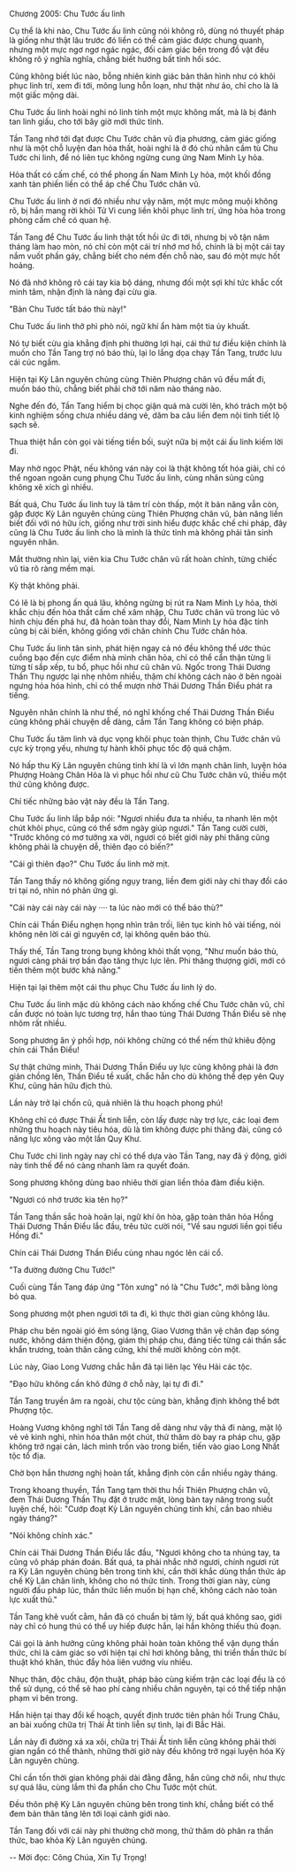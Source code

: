 




Chương 2005: Chu Tước ấu linh


Cụ thể là khi nào, Chu Tước ấu linh cũng nói không rõ, dùng nó thuyết pháp là giống như thật lâu trước đó liền có thể cảm giác được chung quanh, nhưng một mực ngơ ngơ ngác ngác, đối cảm giác bên trong đồ vật đều không rõ ý nghĩa nghĩa, chẳng biết hướng bất tỉnh hối sóc.

Cũng không biết lúc nào, bỗng nhiên kinh giác bản thân hình như có khôi phục linh trí, xem đi tới, mông lung hỗn loạn, như thật như ảo, chỉ cho là là một giấc mộng dài.

Chu Tước ấu linh hoài nghi nó linh tính một mực không mất, mà là bị đánh tan linh giấu, cho tới bây giờ mới thức tỉnh.

Tần Tang nhớ tới đạt được Chu Tước chân vũ địa phương, cảm giác giống như là một chỗ luyện đan hỏa thất, hoài nghi là ở đó chủ nhân cầm tù Chu Tước chi linh, để nó liên tục không ngừng cung ứng Nam Minh Ly hỏa.

Hỏa thất có cấm chế, có thể phong ấn Nam Minh Ly hỏa, một khối đồng xanh tàn phiến liền có thể áp chế Chu Tước chân vũ.

Chu Tước ấu linh ở nơi đó nhiều như vậy năm, một mực mông muội không rõ, bị hắn mang rời khỏi Tử Vi cung liền khôi phục linh trí, ứng hòa hỏa trong phòng cấm chế có quan hệ.

Tần Tang để Chu Tước ấu linh thật tốt hồi ức đi tới, nhưng bị vô tận năm tháng làm hao mòn, nó chỉ còn một cái trí nhớ mơ hồ, chính là bị một cái tay nắm vuốt phần gáy, chẳng biết cho ném đến chỗ nào, sau đó một mực hốt hoảng.

Nó đã nhớ không rõ cái tay kia bộ dáng, nhưng đối một sợi khí tức khắc cốt minh tâm, nhận định là nàng đại cừu gia.

"Bản Chu Tước tất báo thù này!"

Chu Tước ấu linh thở phì phò nói, ngữ khí ẩn hàm một tia ủy khuất.

Nó tự biết cừu gia khẳng định phi thường lợi hại, cái thứ tư điều kiện chính là muốn cho Tần Tang trợ nó báo thù, lại lo lắng dọa chạy Tần Tang, trước lưu cái cúc ngầm.

Hiện tại Kỳ Lân nguyên chủng cùng Thiên Phượng chân vũ đều mất đi, muốn báo thù, chẳng biết phải chờ tới năm nào tháng nào.

Nghe đến đó, Tần Tang hiểm bị chọc giận quá mà cười lên, khó trách một bộ kinh nghiệm sống chưa nhiều dáng vẻ, dăm ba câu liền đem nội tình tiết lộ sạch sẽ.

Thua thiệt hắn còn gọi vài tiếng tiền bối, suýt nữa bị một cái ấu linh kiếm lời đi.

May nhờ ngọc Phật, nếu không ván này coi là thật không tốt hóa giải, chỉ có thể ngoan ngoãn cung phụng Chu Tước ấu linh, cùng nhân sủng cũng không xê xích gì nhiều.

Bất quá, Chu Tước ấu linh tuy là tâm trí còn thấp, một ít bản năng vẫn còn, gặp được Kỳ Lân nguyên chủng cùng Thiên Phượng chân vũ, bản năng liền biết đối với nó hữu ích, giống như trời sinh hiểu được khắc chế chi pháp, đây cũng là Chu Tước ấu linh cho là mình là thức tỉnh mà không phải tân sinh nguyên nhân.

Mắt thường nhìn lại, viên kia Chu Tước chân vũ rất hoàn chỉnh, từng chiếc vũ tia rõ ràng mềm mại.

Kỳ thật không phải.

Có lẽ là bị phong ấn quá lâu, không ngừng bị rút ra Nam Minh Ly hỏa, thời khắc chịu đến hỏa thất cấm chế xâm nhập, Chu Tước chân vũ trong lúc vô hình chịu đến phá hư, đã hoàn toàn thay đổi, Nam Minh Ly hỏa đặc tính cũng bị cải biến, không giống với chân chính Chu Tước chân hỏa.

Chu Tước ấu linh tân sinh, phát hiện ngay cả nó đều không thể ước thúc cuồng bạo đến cực điểm nhà mình chân hỏa, chỉ có thể cẩn thận từng li từng tí sắp xếp, tu bổ, phục hồi như cũ chân vũ. Ngốc trong Thái Dương Thần Thụ ngược lại nhẹ nhõm nhiều, thậm chí không cách nào ở bên ngoài ngưng hỏa hóa hình, chỉ có thể mượn nhờ Thái Dương Thần Điểu phát ra tiếng.

Nguyên nhân chính là như thế, nó nghĩ khống chế Thái Dương Thần Điểu cũng không phải chuyện dễ dàng, cầm Tần Tang không có biện pháp.

Chu Tước ấu tâm linh và dục vọng khôi phục toàn thịnh, Chu Tước chân vũ cực kỳ trọng yếu, nhưng tự hành khôi phục tốc độ quá chậm.

Nó hấp thu Kỳ Lân nguyên chủng tinh khí là vì lớn mạnh chân linh, luyện hóa Phượng Hoàng Chân Hỏa là vì phục hồi như cũ Chu Tước chân vũ, thiếu một thứ cũng không được.

Chỉ tiếc những bảo vật này đều là Tần Tang.

Chu Tước ấu linh lắp bắp nói: "Ngươi nhiều đưa ta nhiều, ta nhanh lên một chút khôi phục, cũng có thể sớm ngày giúp ngươi." Tần Tang cười cười, "Trước không có mơ tưởng xa vời, ngươi có biết giới này phi thăng cũng không phải là chuyện dễ, thiên đạo có biến?"

"Cái gì thiên đạo?" Chu Tước ấu linh mờ mịt.

Tần Tang thấy nó không giống ngụy trang, liền đem giới này chi thay đổi cáo tri tại nó, nhìn nó phản ứng gì.

"Cái này cái này cái này ···· ta lúc nào mới có thể báo thù?"

Chín cái Thần Điểu nghẹn họng nhìn trân trối, liên tục kinh hô vài tiếng, nói không nên lời cái gì nguyên cớ, lại không quên báo thù.

Thấy thế, Tần Tang trong bụng không khỏi thất vọng, "Như muốn báo thù, ngươi càng phải trợ bần đạo tăng thực lực lên. Phi thăng thượng giới, mới có tiến thêm một bước khả năng."

Hiện tại lại thêm một cái thu phục Chu Tước ấu linh lý do.

Chu Tước ấu linh mặc dù không cách nào khống chế Chu Tước chân vũ, chỉ cần được nó toàn lực tương trợ, hắn thao túng Thái Dương Thần Điểu sẽ nhẹ nhõm rất nhiều.

Song phương ăn ý phối hợp, nói không chừng có thể nếm thử khiêu động chín cái Thần Điểu!

Sự thật chứng minh, Thái Dương Thần Điểu uy lực cũng không phải là đơn giản chồng lên, Thần Điểu tề xuất, chắc hẳn cho dù không thể dẹp yên Quy Khư, cũng hãn hữu địch thủ.

Lần này trở lại chốn cũ, quả nhiên là thu hoạch phong phú!

Không chỉ có được Thái Ất tinh liễn, còn lấy được này trợ lực, các loại đem những thu hoạch này tiêu hóa, dù là tìm không được phi thăng đài, cũng có năng lực xông vào một lần Quy Khư.

Chu Tước chi linh ngày nay chỉ có thể dựa vào Tần Tang, nay đã ý động, giới này tình thế để nó càng nhanh làm ra quyết đoán.

Song phương không dùng bao nhiêu thời gian liền thỏa đàm điều kiện.

"Ngươi có nhớ trước kia tên họ?"

Tần Tang thần sắc hoà hoãn lại, ngữ khí ôn hòa, gặp toàn thân hỏa Hồng Thái Dương Thần Điểu lắc đầu, trêu tức cười nói, "Về sau ngươi liền gọi tiểu Hồng đi."

Chín cái Thái Dương Thần Điểu cùng nhau ngóc lên cái cổ.

"Ta đường đường Chu Tước!"

Cuối cùng Tần Tang đáp ứng "Tôn xưng" nó là "Chu Tước", mới bằng lòng bỏ qua.

Song phương một phen ngươi tới ta đi, kì thực thời gian cũng không lâu.

Pháp chu bên ngoài gió êm sóng lặng, Giao Vương thân vệ chân đạp sóng nước, không dám thiện động, giám thị pháp chu, đáng tiếc từng cái thần sắc khẩn trương, toàn thân căng cứng, khí thế mười không còn một.

Lúc này, Giao Long Vương chắc hẳn đã tại liên lạc Yêu Hải các tộc.

"Đạo hữu không cần khô đứng ở chỗ này, lại tự đi đi."

Tần Tang truyền âm ra ngoài, chư tộc cùng bàn, khẳng định không thể bớt Phượng tộc.

Hoàng Vương không nghĩ tới Tần Tang dễ dàng như vậy thả đi nàng, mặt lộ vẻ vẻ kinh nghi, nhìn hóa thân một chút, thử thăm dò bay ra pháp chu, gặp không trở ngại cản, lách mình trốn vào trong biển, tiến vào giao Long Nhất tộc tổ địa.

Chờ bọn hắn thương nghị hoàn tất, khẳng định còn cần nhiều ngày tháng.

Trong khoang thuyền, Tần Tang tạm thời thu hồi Thiên Phượng chân vũ, đem Thái Dương Thần Thụ đặt ở trước mặt, lòng bàn tay nâng trong suốt luyện chế, hỏi: "Cướp đoạt Kỳ Lân nguyên chủng tinh khí, cần bao nhiêu ngày tháng?"

"Nói không chính xác."

Chín cái Thái Dương Thần Điểu lắc đầu, "Ngươi không cho ta nhúng tay, ta cũng vô pháp phán đoán. Bất quá, ta phải nhắc nhở ngươi, chính ngươi rút ra Kỳ Lân nguyên chủng bên trong tinh khí, cần thời khắc dùng thần thức áp chế Kỳ Lân chân linh, không cho nó thức tỉnh. Trong thời gian này, cùng người đấu pháp lúc, thần thức liền muốn bị hạn chế, không cách nào toàn lực xuất thủ."

Tần Tang khẽ vuốt cằm, hắn đã có chuẩn bị tâm lý, bất quá không sao, giới này chỉ có hung thú có thể uy hiếp được hắn, lại hắn không thiếu thủ đoạn.

Cái gọi là ảnh hưởng cũng không phải hoàn toàn không thể vận dụng thần thức, chỉ là cảm giác so với hiện tại chỉ hơi không bằng, thi triển thần thức bí thuật khó khăn, thúc đẩy hỏa liên vướng víu nhiều.

Nhục thân, độc châu, độn thuật, pháp bảo cùng kiếm trận các loại đều là có thể sử dụng, có thể sẽ hao phí càng nhiều chân nguyên, tại có thể tiếp nhận phạm vi bên trong.

Hắn hiện tại thay đổi kế hoạch, quyết định trước tiên phản hồi Trung Châu, an bài xuống chữa trị Thái Ất tinh liễn sự tình, lại đi Bắc Hải.

Lần này đi đường xá xa xôi, chữa trị Thái Ất tinh liễn cũng không phải thời gian ngắn có thể thành, những thời giờ này đều không trở ngại luyện hóa Kỳ Lân nguyên chủng.

Chỉ cần tốn thời gian không phải dài đằng đẵng, hắn cũng chờ nổi, như thực sự quá lâu, cùng lắm thì đa phần cho Chu Tước một chút.

Đều thôn phệ Kỳ Lân nguyên chủng bên trong tinh khí, chẳng biết có thể đem bản thân tăng lên tới loại cảnh giới nào.

Tần Tang đối với cái này phi thường chờ mong, thử thăm dò phân ra thần thức, bao khỏa Kỳ Lân nguyên chủng.

--
Mời đọc: Công Chúa, Xin Tự Trọng!




